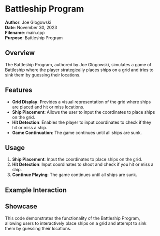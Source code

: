 # Battleship Program

**Author**: Joe Glogowski  
**Date**: November 30, 2023  
**Filename**: main.cpp  
**Purpose**: Battleship Program  

## Overview

The Battleship Program, authored by Joe Glogowski, simulates a game of Battleship where the player strategically places ships on a grid and tries to sink them by guessing their locations.

## Features

- **Grid Display**: Provides a visual representation of the grid where ships are placed and hit or miss locations.
- **Ship Placement**: Allows the user to input the coordinates to place ships on the grid.
- **Hit Detection**: Enables the player to input coordinates to check if they hit or miss a ship.
- **Game Continuation**: The game continues until all ships are sunk.

## Usage

1. **Ship Placement**: Input the coordinates to place ships on the grid.
2. **Hit Detection**: Input coordinates to shoot and check if you hit or miss a ship.
3. **Continue Playing**: The game continues until all ships are sunk.

## Example Interaction



## Showcase

This code demonstrates the functionality of the Battleship Program, allowing users to interactively place ships on a grid and attempt to sink them by guessing their locations.
